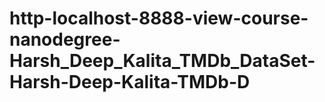 # http-localhost-8888-view-course-nanodegree-Harsh_Deep_Kalita_TMDb_DataSet-Harsh-Deep-Kalita-TMDb-D